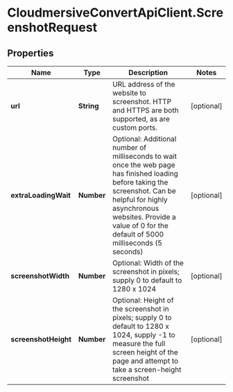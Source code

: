 # CloudmersiveConvertApiClient.ScreenshotRequest

## Properties
Name | Type | Description | Notes
------------ | ------------- | ------------- | -------------
**url** | **String** | URL address of the website to screenshot.  HTTP and HTTPS are both supported, as are custom ports. | [optional] 
**extraLoadingWait** | **Number** | Optional: Additional number of milliseconds to wait once the web page has finished loading before taking the screenshot.  Can be helpful for highly asynchronous websites.  Provide a value of 0 for the default of 5000 milliseconds (5 seconds) | [optional] 
**screenshotWidth** | **Number** | Optional: Width of the screenshot in pixels; supply 0 to default to 1280 x 1024 | [optional] 
**screenshotHeight** | **Number** | Optional: Height of the screenshot in pixels; supply 0 to default to 1280 x 1024, supply -1 to measure the full screen height of the page and attempt to take a screen-height screenshot | [optional] 


